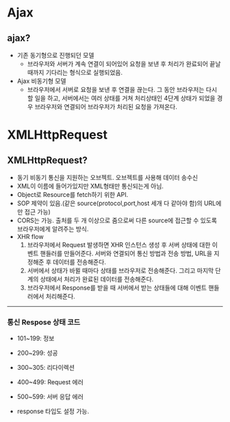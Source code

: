 # Ajax
## ajax?
- 기존 동기형으로 진행되던 모델
    - 브라우저와 서버가 계속 연결이 되어있어 요청을 보낸 후 처리가 완료되어 끝날 때까지 기다리는 형식으로 실행되었음.
- Ajax 비동기형 모델
    - 브라우저에서 서버로 요청을 보낸 후 연결을 끊는다. 그 동안 브라우저는 다시 할 일을 하고, 서버에서는 여러 상태를 거쳐 처리상태인 4단계 상태가 되었을 경우 브라우저와 연결되어 브라우저가 처리된 요청을 가져온다.

# XMLHttpRequest
## XMLHttpRequest?
- 동기 비동기 통신을 지원하는 오브젝트. 오브젝트를 사용해 데이터 송수신
- XML이 이름에 들어가있지만 XML형태만 통신되는게 아님.
- Object로 Resource를 fetch하기 위한 API.
- SOP 제약이 있음.(같은 source(protocol,port,host 세개 다 같아야 함)의 URL에만 접근 가능)
- CORS는 가능. 출처를 두 개 이상으로 줌으로써 다른 source에 접근할 수 있도록 브라우저에게 알려주는 방식.
- XHR flow
    1. 브라우저에서 Request 발생하면 XHR 인스턴스 생성 후 서버 상태에 대한 이벤트 핸들러를 만들어준다. 서버와 연결되어 통신 방법과 전송 방법, URL을 지정해준 후 데이터를 전송해준다.
    2. 서버에서 상태가 바뀔 때마다 상태를 브라우저로 전송해준다. 그리고 마지막 단계의 상태에서 처리가 완료된 데이터를 전송해준다.
    3. 브라우저에서 Response를 받을 때 서버에서 받는 상태들에 대해 이벤트 핸들러에서 처리해준다.
---

### 통신 Respose 상태 코드
- 101~199: 정보
- 200~299: 성공
- 300~305: 리다이렉션
- 400~499: Request 에러
- 500~599: 서버 응답 에러

- response 타입도 설정 가능.